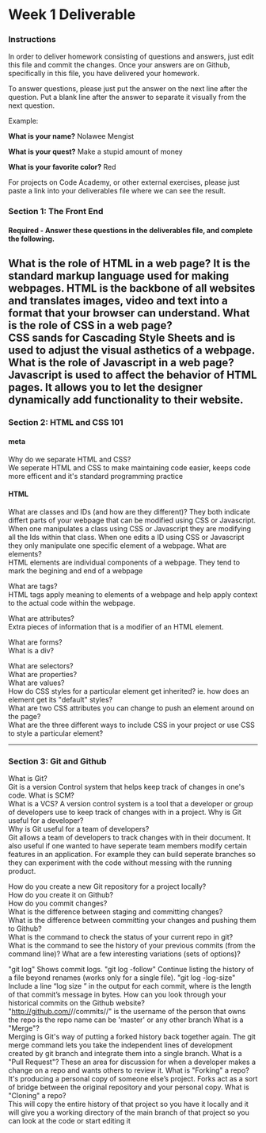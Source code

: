 # Week 1 Deliverable  

### Instructions  

In order to deliver homework consisting of questions and answers, just edit this file and commit the changes.  Once your answers are on Github, specifically in this file, you have delivered your homework.  
  
To answer questions, please just put the answer on the next line after the question.  Put a blank line after the answer to separate it visually from the next question.  

Example:  

**What is your name?**
Nolawee Mengist

**What is your quest?**
Make a stupid amount of money

**What is your favorite color?**
Red 

For projects on Code Academy, or other external exercises, please just paste a link into your deliverables file where we can see the result.  

### Section 1: The Front End
#### Required - Answer these questions in the deliverables file, and complete the following. 
What is the role of HTML in a web page? 
It is the standard markup language used for making webpages. HTML is the backbone of all websites and translates images, video and text into a format that your browser can understand. 
What is the role of CSS in a web page?  
CSS sands for Cascading Style Sheets and is used to adjust the visual asthetics of a webpage.
What is the role of Javascript in a web page?  
Javascript is used to affect the behavior of HTML pages. It allows you to let the designer dynamically add functionality to their website.
---

### Section 2: HTML and CSS 101

#### meta
Why do we separate HTML and CSS?  
We seperate HTML and CSS to make maintaining code easier, keeps code more efficent and it's standard programming practice
#### HTML
What are classes and IDs (and how are they different)?
They both indicate differt parts of your webpage that can be modified using CSS or Javascript. When one manipulates a class using CSS or Javascript they are modifying all the Ids within that class. When one edits a ID using CSS or Javascript they only manipulate one specific element of a webpage. 
What are elements?  
HTML elements are individual components of a webpage. They tend to mark the begining and end of a webpage 

What are tags?  
HTML tags apply meaning to elements of a webpage and help apply context to the actual code within the webpage. 

What are attributes?  
Extra pieces of information that is a modifier of an HTML element. 

What are forms?  
What is a div?  

What are selectors?  
What are properties?  
What are values?  
How do CSS styles for a particular element get inherited? ie. how does an element get its "default" styles?  
What are two CSS attributes you can change to push an element around on the page?  
What are the three different ways to include CSS in your project or use CSS to style a particular element?  

---
### Section 3: Git and Github  
What is Git?  
Git is a version Control system that helps keep track of changes in one's code.
What is SCM?  
What is a VCS? 
A version control system is a tool that a developer or group of developers use to keep track of changes with in a project.
Why is Git useful for a developer?  
Why is Git useful for a team of developers?  
Git allows a team of developers to track changes with in their document. It also useful if one wanted to have seperate team members modify certain features in an application. For example they can build seperate branches so they can experiment with the code without messing with the running product. 

How do you create a new Git repository for a project locally?  
How do you create it on Github?  
How do you commit changes?  
What is the difference between staging and committing changes?  
What is the difference between committing your changes and pushing them to Github?  
What is the command to check the status of your current repo in git?  
What is the command to see the history of your previous commits (from the command line)?  What are a few interesting variations (sets of options)? 

"git log" Shows commit logs.
"git log -follow" Continue listing the history of a file beyond renames (works only for a single file).
"git log -log-size" Include a line “log size <number>” in the output for each commit, where <number> is the length of that commit’s message in bytes. 
How can you look through your historical commits on the Github website?  
"http://github.com/<username>/<project>/commits/<branch>/"
<username> is the username of the person that owns the repo
<project> is the repo name
<branch> can be 'master' or any other branch
What is a "Merge"?  
Merging is Git's way of putting a forked history back together again. The git merge command lets you take the independent lines of development created by git branch and integrate them into a single branch.
What is a "Pull Request"?
These an area for discussion for when a developer makes a change on a repo and wants others to review it. 
What is "Forking" a repo? 
It's producing a personal copy of someone else’s project. Forks act as a sort of bridge between the original repository and your personal copy. 
What is "Cloning" a repo?  
This will copy the entire history of that project so you have it locally and it will give you a working directory of the main branch of that project so you can look at the code or start editing it
